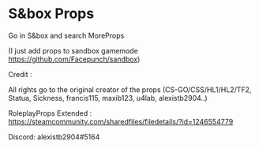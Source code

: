# S&box Props

Go in S&box and search MoreProps

(I just add props to sandbox gamemode https://github.com/Facepunch/sandbox)

Credit :

All rights go to the original creator of the props (CS-GO/CSS/HL1/HL2/TF2, Statua, Sickness, francis115, maxib123, u4lab, alexistb2904..) 

RoleplayProps Extended : https://steamcommunity.com/sharedfiles/filedetails/?id=1246554779


Discord: alexistb2904#5164
